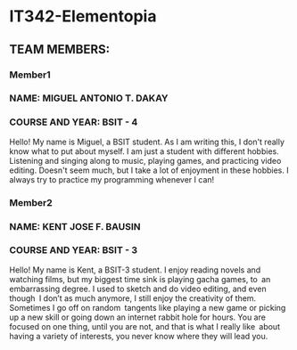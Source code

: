 # IT342-Elementopia

## TEAM MEMBERS:

### Member1
### NAME: MIGUEL ANTONIO T. DAKAY
### COURSE AND YEAR: BSIT - 4

Hello! My name is Miguel, a BSIT student. As I am writing this, I don't really know
what to put about myself. I am just a student with different hobbies. Listening and singing along to music,
playing games, and practicing video editing. Doesn't seem much, but I take a lot of enjoyment in these hobbies. 
I always try to practice my programming whenever I can!


### Member2
### NAME: KENT JOSE F. BAUSIN
### COURSE AND YEAR: BSIT - 3

Hello! My name is Kent, a BSIT-3 student. I enjoy reading novels and watching films, but my biggest time sink is playing gacha games, to an embarrassing degree. I used to sketch and do video editing, and even though I don’t as much anymore, I still enjoy the creativity of them. Sometimes I go off on random tangents like playing a new game or picking up a new skill or going down an internet rabbit hole for hours. You are focused on one thing, until you are not, and that is what I really like about having a variety of interests, you never know where they will lead you.